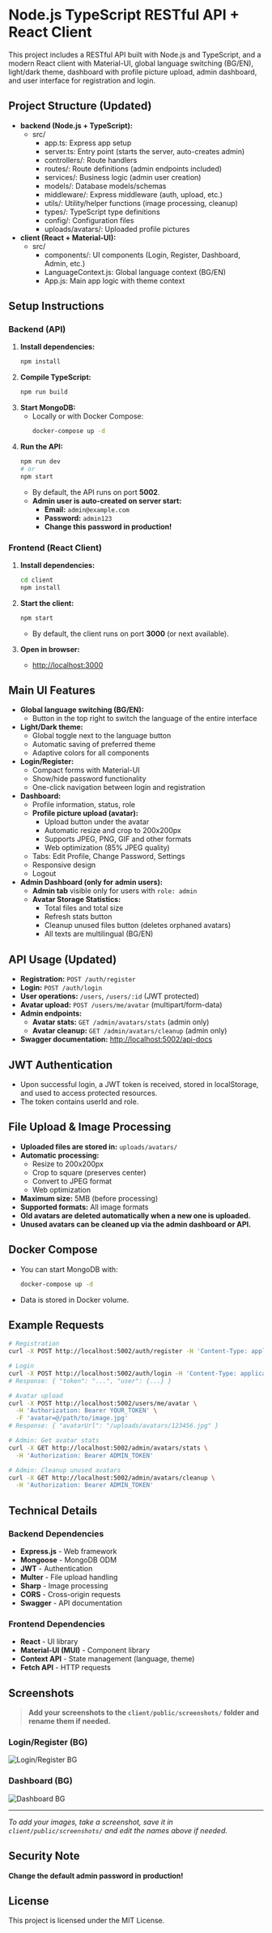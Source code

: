 # Node.js TypeScript RESTful API + React Client

This project includes a RESTful API built with Node.js and TypeScript, and a modern React client with Material-UI, global language switching (BG/EN), light/dark theme, dashboard with profile picture upload, admin dashboard, and user interface for registration and login.

## Project Structure (Updated)

- **backend (Node.js + TypeScript):**
  - src/
    - app.ts: Express app setup
    - server.ts: Entry point (starts the server, auto-creates admin)
    - controllers/: Route handlers
    - routes/: Route definitions (admin endpoints included)
    - services/: Business logic (admin user creation)
    - models/: Database models/schemas
    - middleware/: Express middleware (auth, upload, etc.)
    - utils/: Utility/helper functions (image processing, cleanup)
    - types/: TypeScript type definitions
    - config/: Configuration files
    - uploads/avatars/: Uploaded profile pictures
- **client (React + Material-UI):**
  - src/
    - components/: UI components (Login, Register, Dashboard, Admin, etc.)
    - LanguageContext.js: Global language context (BG/EN)
    - App.js: Main app logic with theme context

## Setup Instructions

### Backend (API)

1. **Install dependencies:**
   ```bash
   npm install
   ```
2. **Compile TypeScript:**
   ```bash
   npm run build
   ```
3. **Start MongoDB:**
   - Locally or with Docker Compose:
     ```bash
     docker-compose up -d
     ```
4. **Run the API:**
   ```bash
   npm run dev
   # or
   npm start
   ```
   - By default, the API runs on port **5002**.
   - **Admin user is auto-created on server start:**
     - **Email:** `admin@example.com`
     - **Password:** `admin123`
     - **Change this password in production!**

### Frontend (React Client)

1. **Install dependencies:**
   ```bash
   cd client
   npm install
   ```
2. **Start the client:**
   ```bash
   npm start
   ```
   - By default, the client runs on port **3000** (or next available).

3. **Open in browser:**
   - [http://localhost:3000](http://localhost:3000)

## Main UI Features

- **Global language switching (BG/EN):**
  - Button in the top right to switch the language of the entire interface
- **Light/Dark theme:**
  - Global toggle next to the language button
  - Automatic saving of preferred theme
  - Adaptive colors for all components
- **Login/Register:**
  - Compact forms with Material-UI
  - Show/hide password functionality
  - One-click navigation between login and registration
- **Dashboard:**
  - Profile information, status, role
  - **Profile picture upload (avatar):**
    - Upload button under the avatar
    - Automatic resize and crop to 200x200px
    - Supports JPEG, PNG, GIF and other formats
    - Web optimization (85% JPEG quality)
  - Tabs: Edit Profile, Change Password, Settings
  - Responsive design
  - Logout
- **Admin Dashboard (only for admin users):**
  - **Admin tab** visible only for users with `role: admin`
  - **Avatar Storage Statistics:**
    - Total files and total size
    - Refresh stats button
    - Cleanup unused files button (deletes orphaned avatars)
    - All texts are multilingual (BG/EN)

## API Usage (Updated)

- **Registration:** `POST /auth/register`
- **Login:** `POST /auth/login`
- **User operations:** `/users`, `/users/:id` (JWT protected)
- **Avatar upload:** `POST /users/me/avatar` (multipart/form-data)
- **Admin endpoints:**
  - **Avatar stats:** `GET /admin/avatars/stats` (admin only)
  - **Avatar cleanup:** `GET /admin/avatars/cleanup` (admin only)
- **Swagger documentation:** [http://localhost:5002/api-docs](http://localhost:5002/api-docs)

## JWT Authentication

- Upon successful login, a JWT token is received, stored in localStorage, and used to access protected resources.
- The token contains userId and role.

## File Upload & Image Processing

- **Uploaded files are stored in:** `uploads/avatars/`
- **Automatic processing:**
  - Resize to 200x200px
  - Crop to square (preserves center)
  - Convert to JPEG format
  - Web optimization
- **Maximum size:** 5MB (before processing)
- **Supported formats:** All image formats
- **Old avatars are deleted automatically when a new one is uploaded.**
- **Unused avatars can be cleaned up via the admin dashboard or API.**

## Docker Compose

- You can start MongoDB with:
  ```bash
  docker-compose up -d
  ```
- Data is stored in Docker volume.

## Example Requests

```bash
# Registration
curl -X POST http://localhost:5002/auth/register -H 'Content-Type: application/json' -d '{"name":"Test","email":"test@example.com","password":"testpass"}'

# Login
curl -X POST http://localhost:5002/auth/login -H 'Content-Type: application/json' -d '{"email":"test@example.com","password":"testpass"}'
# Response: { "token": "...", "user": {...} }

# Avatar upload
curl -X POST http://localhost:5002/users/me/avatar \
  -H 'Authorization: Bearer YOUR_TOKEN' \
  -F 'avatar=@/path/to/image.jpg'
# Response: { "avatarUrl": "/uploads/avatars/123456.jpg" }

# Admin: Get avatar stats
curl -X GET http://localhost:5002/admin/avatars/stats \
  -H 'Authorization: Bearer ADMIN_TOKEN'

# Admin: Cleanup unused avatars
curl -X GET http://localhost:5002/admin/avatars/cleanup \
  -H 'Authorization: Bearer ADMIN_TOKEN'
```

## Technical Details

### Backend Dependencies
- **Express.js** - Web framework
- **Mongoose** - MongoDB ODM
- **JWT** - Authentication
- **Multer** - File upload handling
- **Sharp** - Image processing
- **CORS** - Cross-origin requests
- **Swagger** - API documentation

### Frontend Dependencies
- **React** - UI library
- **Material-UI (MUI)** - Component library
- **Context API** - State management (language, theme)
- **Fetch API** - HTTP requests

## Screenshots

> **Add your screenshots to the `client/public/screenshots/` folder and rename them if needed.**

### Login/Register (BG)
![Login/Register BG](client/public/screenshots/login-bg.png)

### Dashboard (BG)
![Dashboard BG](client/public/screenshots/dashboard-bg.png)

[//]: # (### Login/Register &#40;EN&#41;)

[//]: # (![Login/Register EN]&#40;client/public/screenshots/login-en.png&#41;)

[//]: # ()
[//]: # (### Dashboard &#40;EN&#41;)

[//]: # (![Dashboard EN]&#40;client/public/screenshots/dashboard-en.png&#41;)

[//]: # ()
[//]: # (### Dark Mode)

[//]: # (![Dark Mode]&#40;client/public/screenshots/dark-mode.png&#41;)

[//]: # ()
[//]: # (### Avatar Upload)

[//]: # (![Avatar Upload]&#40;client/public/screenshots/avatar-upload.png&#41;)

[//]: # ()
[//]: # (### Admin Dashboard)

[//]: # (![Admin Dashboard]&#40;client/public/screenshots/admin-dashboard.png&#41;)

---

_To add your images, take a screenshot, save it in `client/public/screenshots/` and edit the names above if needed._

## Security Note

**Change the default admin password in production!**

## License

This project is licensed under the MIT License.